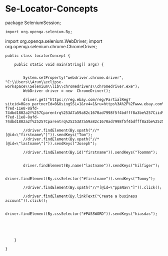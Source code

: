 # Se-Locator-Concepts

package SeleniumSession;

	import org.openqa.selenium.By;
import org.openqa.selenium.WebDriver;
	import org.openqa.selenium.chrome.ChromeDriver;
	
	
	public class locatorConcept {

		public static void main(String[] args) {
			
				
			System.setProperty("webdriver.chrome.driver", "C:\\Users\\Arun\\eclipse-workspace\\Selenium\\lib\\chromedrivers\\chromedriver.exe");
			WebDriver driver = new  ChromeDriver();
			
			driver.get("https://reg.ebay.com/reg/PartialReg?siteid=0&co_partnerId=0&UsingSSL=1&rv4=1&ru=https%3A%2F%2Fwww.ebay.com%2Fb%2FBreville%2Fbn_21821267%3F_trkparms%3Dpageci%253A61d04948-f7ed-11e8-8afd-74dbd1802a2f%257Cparentrq%253A7a59a82c1670ad7998f5f4bdfff8a3be%257Ciid%253A0&signInUrl=https%3A%2F%2Fwww.ebay.com%2Fsignin%3Fsgn%3Dreg%26siteid%3D0%26co_partnerId%3D0%26UsingSSL%3D1%26rv4%3D1%26ru%3Dhttps%253A%252F%252Fwww.ebay.com%252Fb%252FBreville%252Fbn_21821267%253F_trkparms%253Dpageci%25253A61d04948-f7ed-11e8-8afd-74dbd1802a2f%25257Cparentrq%25253A7a59a82c1670ad7998f5f4bdfff8a3be%25257Ciid%25253A0");
			
			//driver.findElement(By.xpath("//*[@id=\"firstname\"]")).sendKeys("Tom");
			//driver.findElement(By.xpath("//*[@id=\"lastname\"]")).sendKeys("Joseph");
			
		    //driver.findElement(By.id("firstname")).sendKeys("Toommm");
			
				
		    driver.findElement(By.name("lastname")).sendKeys("hilfiger");
		    
		    driver.findElement(By.cssSelector("#firstname")).sendKeys("Tommy");
		    
		    //driver.findElement(By.xpath("//*[@id=\"ppaNav\"]")).click();
		    
		    //driver.findElement(By.linkText("Create a business account")).click();
		    
		    driver.findElement(By.cssSelector("#PASSWORD")).sendKeys("hiasdas");
		    
		    		
		    		
		    
		    
		}
		
	}
